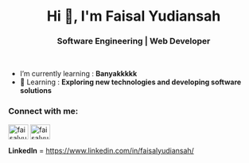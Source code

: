 <h1 align="center">Hi 👋, I'm Faisal Yudiansah</h1>
<h3 align="center">Software Engineering | Web Developer </h3>
<br>

-  I’m currently learning : **Banyakkkkk**
- 💬 Learning : **Exploring new technologies and developing software solutions**

<h3 align="left">Connect with me:</h3>
<p align="left">
  <a href="https://twitter.com/faisalyudiansah" target="blank"><img align="center" src="https://raw.githubusercontent.com/rahuldkjain/github-profile-readme-generator/master/src/images/icons/Social/twitter.svg" alt="faisalyudiansah" height="30" width="40" /></a>
  <a href="https://instagram.com/faisalyudiansah" target="blank"><img align="center" src="https://raw.githubusercontent.com/rahuldkjain/github-profile-readme-generator/master/src/images/icons/Social/instagram.svg" alt="faisalyudiansah" height="30" width="40" /></a>
</p>

**LinkedIn** = https://www.linkedin.com/in/faisalyudiansah/

